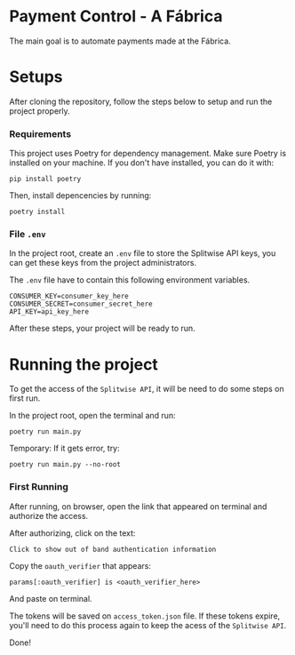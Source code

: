 # Payment Control - A Fábrica
The main goal is to automate payments made at the Fábrica.

# Setups
After cloning the repository, follow the steps below to setup and run the project properly.

### Requirements
This project uses Poetry for dependency management. Make sure Poetry is installed on your machine. If you don't have installed, you can do it with:

```
pip install poetry
```

Then, install depencencies by running:

```
poetry install
```
### File `.env`

In the project root, create an `.env` file to store the Splitwise API keys, you can get these keys from the project administrators.

The `.env` file have to contain this following environment variables.

```
CONSUMER_KEY=consumer_key_here
CONSUMER_SECRET=consumer_secret_here
API_KEY=api_key_here
```

After these steps, your project will be ready to run.

# Running the project

To get the access of the `Splitwise API`, it will be need to do some steps on first run.

In the project root, open the terminal and run:
```
poetry run main.py
```

Temporary: If it gets error, try:
```
poetry run main.py --no-root
```

### First Running


After running, on browser, open the link that appeared on terminal and authorize the access.

After authorizing, click on the text:

`Click to show out of band authentication information`

Copy the `oauth_verifier` that appears:

```
params[:oauth_verifier] is <oauth_verifier_here>
``` 

And paste on terminal.

The tokens will be saved on `access_token.json` file. If these tokens expire, you'll need to do this process again to keep the acess of the `Splitwise API`.

Done!